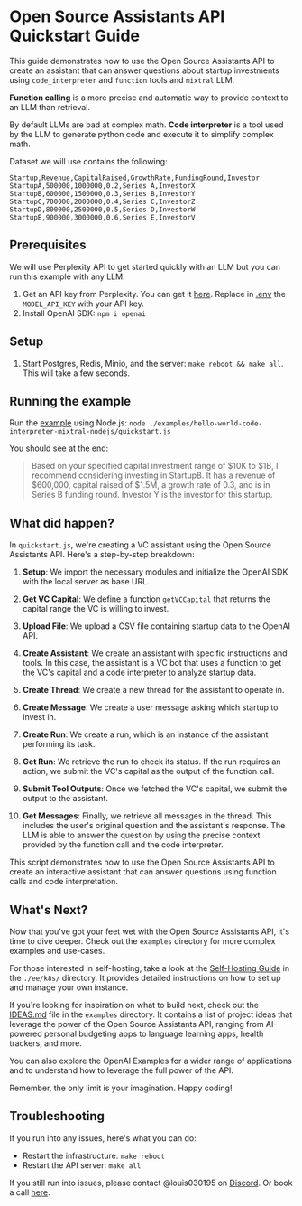 # Open Source Assistants API Quickstart Guide

This guide demonstrates how to use the Open Source Assistants API to create an assistant that can answer questions about startup investments using `code_interpreter` and `function` tools and `mixtral` LLM.

**Function calling** is a more precise and automatic way to provide context to an LLM than retrieval.

By default LLMs are bad at complex math. **Code interpreter** is a tool used by the LLM to generate python code and execute it to simplify complex math.

Dataset we will use contains the following:

```csv
Startup,Revenue,CapitalRaised,GrowthRate,FundingRound,Investor
StartupA,500000,1000000,0.2,Series A,InvestorX
StartupB,600000,1500000,0.3,Series B,InvestorY
StartupC,700000,2000000,0.4,Series C,InvestorZ
StartupD,800000,2500000,0.5,Series D,InvestorW
StartupE,900000,3000000,0.6,Series E,InvestorV
```

## Prerequisites

We will use Perplexity API to get started quickly with an LLM but you can run this example with any LLM.

1. Get an API key from Perplexity. You can get it [here](https://docs.perplexity.ai/docs). Replace in [.env](./.env) the `MODEL_API_KEY` with your API key.
2. Install OpenAI SDK: `npm i openai`

## Setup

1. Start Postgres, Redis, Minio, and the server: `make reboot && make all`. This will take a few seconds.

## Running the example

Run the [example](./examples/quickstart.js) using Node.js: `node ./examples/hello-world-code-interpreter-mixtral-nodejs/quickstart.js`

You should see at the end:

>Based on your specified capital investment range of $10K to $1B, I recommend considering investing in StartupB. It has a revenue of $600,000, capital raised of $1.5M, a growth rate of 0.3, and is in Series B funding round. Investor Y is the investor for this startup.
## What did happen?

In `quickstart.js`, we're creating a VC assistant using the Open Source Assistants API. Here's a step-by-step breakdown:

1. **Setup**: We import the necessary modules and initialize the OpenAI SDK with the local server as base URL.

2. **Get VC Capital**: We define a function `getVCCapital` that returns the capital range the VC is willing to invest.

3. **Upload File**: We upload a CSV file containing startup data to the OpenAI API.

4. **Create Assistant**: We create an assistant with specific instructions and tools. In this case, the assistant is a VC bot that uses a function to get the VC's capital and a code interpreter to analyze startup data.

5. **Create Thread**: We create a new thread for the assistant to operate in.

6. **Create Message**: We create a user message asking which startup to invest in.

7. **Create Run**: We create a run, which is an instance of the assistant performing its task.

8. **Get Run**: We retrieve the run to check its status. If the run requires an action, we submit the VC's capital as the output of the function call.

9. **Submit Tool Outputs**: Once we fetched the VC's capital, we submit the output to the assistant.

10. **Get Messages**: Finally, we retrieve all messages in the thread. This includes the user's original question and the assistant's response. The LLM is able to answer the question by using the precise context provided by the function call and the code interpreter.

This script demonstrates how to use the Open Source Assistants API to create an interactive assistant that can answer questions using function calls and code interpretation.

## What's Next?

Now that you've got your feet wet with the Open Source Assistants API, it's time to dive deeper. Check out the `examples` directory for more complex examples and use-cases. 

For those interested in self-hosting, take a look at the [Self-Hosting Guide](./ee/k8s/README.md) in the `./ee/k8s/` directory. It provides detailed instructions on how to set up and manage your own instance.

If you're looking for inspiration on what to build next, check out the [IDEAS.md](../IDEAS.md) file in the `examples` directory. It contains a list of project ideas that leverage the power of the Open Source Assistants API, ranging from AI-powered personal budgeting apps to language learning apps, health trackers, and more.

You can also explore the OpenAI Examples for a wider range of applications and to understand how to leverage the full power of the API.

Remember, the only limit is your imagination. Happy coding!

## Troubleshooting

If you run into any issues, here's what you can do:
- Restart the infrastructure: `make reboot`
- Restart the API server: `make all`

If you still run into issues, please contact @louis030195 on [Discord](https://discord.gg/XMetBW3zCG).
Or book a call [here](https://cal.com/louis030195/unleash-llms). 
